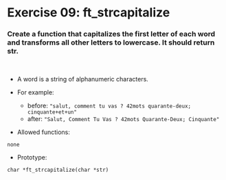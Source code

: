 # Exercise 09: ft_strcapitalize

### Create a function that capitalizes the first letter of each word and transforms all other letters to lowercase. It should return str.
<br>

- A word is a string of alphanumeric characters.

- For example: 
	- before: `"salut, comment tu vas ? 42mots quarante-deux; cinquante+et+un"`
	- after: `"Salut, Comment Tu Vas ? 42mots Quarante-Deux; Cinquante"`

- Allowed functions:
```
none
```

- Prototype: 
```
char *ft_strcapitalize(char *str)
```
